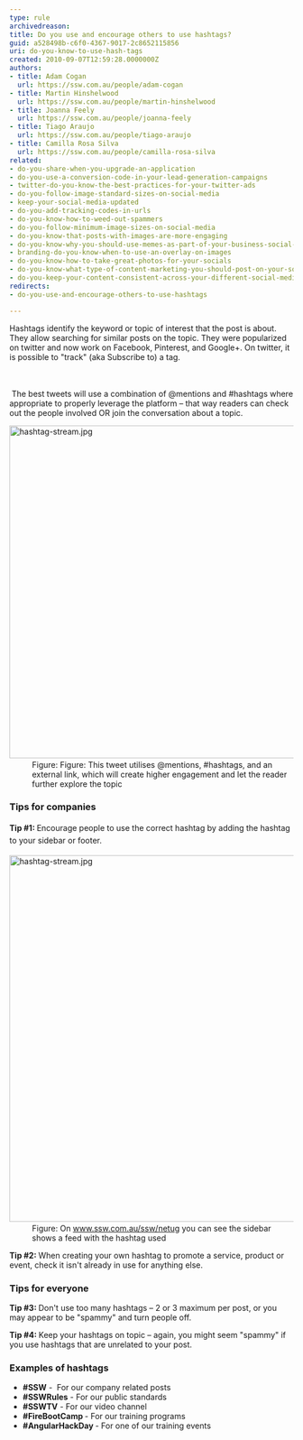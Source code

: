 ```yaml
---
type: rule
archivedreason: 
title: Do you use and encourage others to use hashtags?
guid: a528498b-c6f0-4367-9017-2c8652115856
uri: do-you-know-to-use-hash-tags
created: 2010-09-07T12:59:28.0000000Z
authors:
- title: Adam Cogan
  url: https://ssw.com.au/people/adam-cogan
- title: Martin Hinshelwood
  url: https://ssw.com.au/people/martin-hinshelwood
- title: Joanna Feely
  url: https://ssw.com.au/people/joanna-feely
- title: Tiago Araujo
  url: https://ssw.com.au/people/tiago-araujo
- title: Camilla Rosa Silva
  url: https://ssw.com.au/people/camilla-rosa-silva
related:
- do-you-share-when-you-upgrade-an-application
- do-you-use-a-conversion-code-in-your-lead-generation-campaigns
- twitter-do-you-know-the-best-practices-for-your-twitter-ads
- do-you-follow-image-standard-sizes-on-social-media
- keep-your-social-media-updated
- do-you-add-tracking-codes-in-urls
- do-you-know-how-to-weed-out-spammers
- do-you-follow-minimum-image-sizes-on-social-media
- do-you-know-that-posts-with-images-are-more-engaging
- do-you-know-why-you-should-use-memes-as-part-of-your-business-social-media-content
- branding-do-you-know-when-to-use-an-overlay-on-images
- do-you-know-how-to-take-great-photos-for-your-socials
- do-you-know-what-type-of-content-marketing-you-should-post-on-your-socials
- do-you-keep-your-content-consistent-across-your-different-social-media-platforms
redirects:
- do-you-use-and-encourage-others-to-use-hashtags

---
```



Hashtags identify the keyword&#160;or&#160;topic&#160;of&#160;interest&#160;that the post is about. They allow searching&#160;for&#160;similar posts on the topic. They were popularized on twitter and now work on&#160;Facebook, Pinterest, and Google+. On twitter, it is possible to &quot;track&quot; (aka Subscribe to)&#160;a tag.&#160; <br>
<br><excerpt class='endintro'></excerpt><br>
<p class="ssw15-rteElement-P">&#160;​​The best tweets will use a combination of @mentions and #hashtags where appropriate to properly leverage the platform – that way readers can check out the people involved OR join the conversation about a topic.<br></p><p class="ssw15-rteElement-P"></p><dl class="image"><dt>​<img src="/PublishingImages/tweet-with-mentions-and-hashtags.png" alt="hashtag-stream.jpg" style="width&#58;590px;" /></dt><dd>Figure&#58; Figure&#58; This tweet utilises @mentions, #hashtags, and an external link, which will create higher engagement and let the reader further explore the topic<br></dd></dl><h3>Tips for companies<br></h3><p>
   <strong style="line-height&#58;1.6;">Tip #1&#58; </strong> 
   <span style="line-height&#58;1.6;">Encourage people to use the correct hashtag by adding the hashtag to your sidebar or footer.</span></p><dl class="image"><dt>​<img src="/PublishingImages/hashtag-stream.jpg" alt="hashtag-stream.jpg" style="width&#58;650px;" /></dt><dd>Figure&#58; On 
      <a href="https&#58;//www.ssw.com.au/ssw/netug"> www.ssw.com.au/ssw/netug</a> you can see the sidebar shows a feed with the hashtag used</dd></dl><p>
   <strong>Tip&#160;#2&#58; </strong>When creating your own hashtag to promote a service, product or event, check it isn't already in use for anything else.</p><h3>Tips for everyone</h3><p>
   <strong>Tip #3&#58; </strong> Don't use too many hashtags – 2 or 3 maximum per post, or you may appear to be &quot;spammy&quot; and turn people off.</p><p>
   <strong>Tip #4&#58; </strong> Keep your hashtags on topic – again, you might seem &quot;spammy&quot; if you use hashtags that are unrelated to your post.<br></p><h3 class="ssw15-rteElement-H3">Examples of hashtags 
   <br></h3><ul><li>​​<b>#SSW</b> - &#160;For our&#160;company related posts<br></li><li>
      <b>#SSWRules</b> - For our public standards<br></li><li>
      <b>#SSWTV</b> - For our video channel 
      <br></li><li>
      <b>#FireBootCamp </b>- For our&#160;training&#160;programs<br></li><li>
      <b>#AngularHackDay </b>- For one of our training events​<br><br><br></li></ul>



